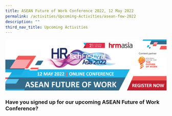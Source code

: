 ```yaml
---
title: ASEAN Future of Work Conference 2022, 12 May 2022
permalink: /activities/Upcoming-Activities/asean-fow-2022
description: ""
third_nav_title: Upcoming Activities
---
```


![](/images/asean%20fow%202022%20conference%20banner.png)

### Have you signed up for our upcoming ASEAN Future of Work Conference?